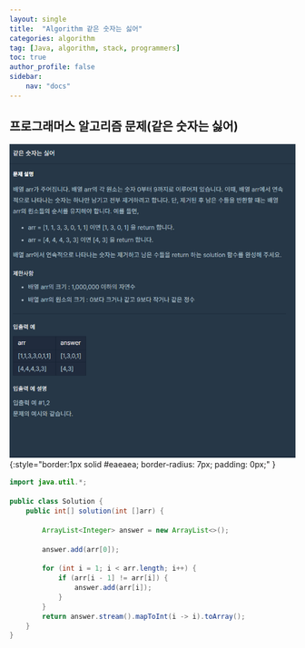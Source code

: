 ```yaml
---
layout: single
title:  "Algorithm 같은 숫자는 싫어"
categories: algorithm
tag: [Java, algorithm, stack, programmers]
toc: true
author_profile: false
sidebar:
    nav: "docs"
---
```

## 프로그래머스 알고리즘 문제(같은 숫자는 싫어)

  ![같은 숫자는 싫어](/assets/img/problem.png){:style="border:1px solid #eaeaea; border-radius: 7px; padding: 0px;" }


```java
import java.util.*;

public class Solution {
    public int[] solution(int []arr) {

        ArrayList<Integer> answer = new ArrayList<>();

        answer.add(arr[0]);

        for (int i = 1; i < arr.length; i++) {
            if (arr[i - 1] != arr[i]) {
                answer.add(arr[i]);
            }
        }
        return answer.stream().mapToInt(i -> i).toArray();
    }
}
```

